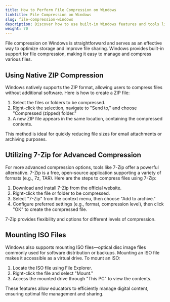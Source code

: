 ```yaml
---
title: How to Perform File Compression on Windows
linktitle: File Compression on Windows
slug: file-compression-windows
description: Discover how to use built-in Windows features and tools like 7-Zip for efficient file compression. Learn to compress files using native ZIP support, utilize advanced options with 7-Zip, and manage ISO files by mounting them as virtual drives. Optimize storage and file sharing seamlessly.
weight: 70
---
```


File compression on Windows is straightforward and serves as an effective way to optimize storage and improve file sharing. Windows provides built-in support for file compression, making it easy to manage and compress various files.

## Using Native ZIP Compression

Windows natively supports the ZIP format, allowing users to compress files without additional software. Here is how to create a ZIP file:

1. Select the files or folders to be compressed.
2. Right-click the selection, navigate to "Send to," and choose "Compressed (zipped) folder."
3. A new ZIP file appears in the same location, containing the compressed contents.

This method is ideal for quickly reducing file sizes for email attachments or archiving purposes.

## Utilizing 7-Zip for Advanced Compression

For more advanced compression options, tools like 7-Zip offer a powerful alternative. 7-Zip is a free, open-source application supporting a variety of formats (e.g., 7z, TAR). Here are the steps to compress files using 7-Zip:

1. Download and install 7-Zip from the official website.
2. Right-click the file or folder to be compressed.
3. Select "7-Zip" from the context menu, then choose "Add to archive."
4. Configure preferred settings (e.g., format, compression level), then click "OK" to create the compressed file.

7-Zip provides flexibility and options for different levels of compression.

## Mounting ISO Files

Windows also supports mounting ISO files—optical disc image files commonly used for software distribution or backups. Mounting an ISO file makes it accessible as a virtual drive. To mount an ISO:

1. Locate the ISO file using File Explorer.
2. Right-click the file and select "Mount."
3. Access the mounted drive through "This PC" to view the contents.

These features allow educators to efficiently manage digital content, ensuring optimal file management and sharing.
